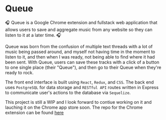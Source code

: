 # Queue 

🎧 Queue is a Google Chrome extension and fullstack web application that allows users to save and aggregate music from any website so they can listen to it at a later time. 🎧

Queue was born from the confusion of multiple text threads with a lot of music being passed around, and myself not having time in the moment to listen to it, and then when I was ready, not being able to find where it had been sent.  With Queue, users can save these tracks with a click of a button to one single place (their "Queue"), and then go to their Queue when they're ready to rock.

The front end interface is built using `React`, `Redux`, and `CSS`.  The back end uses `PostgreSQL` for data storage and `RESTful API` routes written in Express to communicate user's actions to the database via `Sequelize`.  

This project is still a WIP and I look forward to contiue working on it and lauching it on the Chrome app store soon.  The repo for the Chrome extension can be found [here](https://github.com/nlashner/queue)

